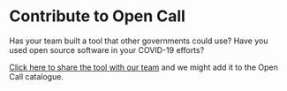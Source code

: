 # Contribute to Open Call

Has your team built a tool that other governments could use? Have you used open source software in your COVID-19 efforts? 

[Click here to share the tool with our team](https://docs.google.com/forms/d/e/1FAIpQLSdWbl_vdlE1_eIVuZk3mgG46ulp90o-m0kN8YgqjvDuc59GIw/viewform) and we might add it to the Open Call catalogue.
